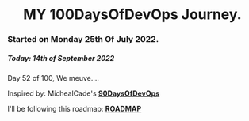 <h1 align=center>
  MY 100DaysOfDevOps Journey.
</h1>

### Started on Monday 25th Of July 2022.
##### Today: 14th of September 2022

Day 52 of 100, We meuve....

Inspired by: MichealCade's [**90DaysOfDevOps**](https://github.com/MichaelCade/90DaysOfDevOps)

I'll be following this roadmap: [**ROADMAP**](https://devopslearning.medium.com/100-days-of-devops-day-100-thanks-everyone-and-happy-learning-f014f0aad490)

